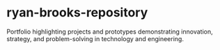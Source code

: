 # ryan-brooks-repository
Portfolio highlighting projects and prototypes demonstrating innovation, strategy, and problem-solving in technology and engineering.
